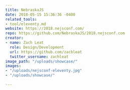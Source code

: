 ```yaml
---
title: NebraskaJS
date: 2018-05-15 15:36:36 -0400
related_tools:
- tool/eleventy.md
website: https://2018.nejsconf.com/
repo: https://github.com/NebraskaJS/2018.nejsconf.com
creator:
- name: Zach Leat
  role: Design/Development
  url: https://github.com/zachleat
  twitter_username: zachleat
image_path: "/uploads/showcase/"
images:
- "/uploads/nejsconf-eleventy.jpg"
- "/uploads/showcase/"

---
```

